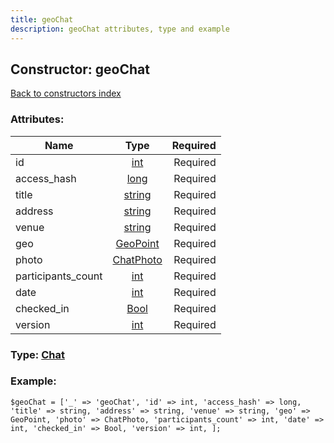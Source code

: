 ```yaml
---
title: geoChat
description: geoChat attributes, type and example
---
```

## Constructor: geoChat  
[Back to constructors index](index.md)



### Attributes:

| Name     |    Type       | Required |
|----------|:-------------:|---------:|
|id|[int](../types/int.md) | Required|
|access\_hash|[long](../types/long.md) | Required|
|title|[string](../types/string.md) | Required|
|address|[string](../types/string.md) | Required|
|venue|[string](../types/string.md) | Required|
|geo|[GeoPoint](../types/GeoPoint.md) | Required|
|photo|[ChatPhoto](../types/ChatPhoto.md) | Required|
|participants\_count|[int](../types/int.md) | Required|
|date|[int](../types/int.md) | Required|
|checked\_in|[Bool](../types/Bool.md) | Required|
|version|[int](../types/int.md) | Required|



### Type: [Chat](../types/Chat.md)


### Example:

```
$geoChat = ['_' => 'geoChat', 'id' => int, 'access_hash' => long, 'title' => string, 'address' => string, 'venue' => string, 'geo' => GeoPoint, 'photo' => ChatPhoto, 'participants_count' => int, 'date' => int, 'checked_in' => Bool, 'version' => int, ];
```  

